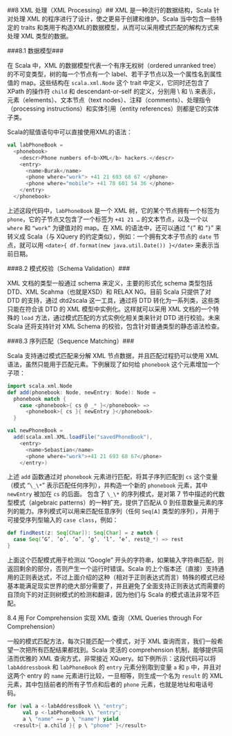 ##8	XML 处理（XML Processing）##
XML 是一种流行的数据结构，Scala 针对处理 XML 的程序进行了设计，使之更易于创建和维护。Scala 当中包含一些特定的 traits 和类用于构造XML的数据模型，从而可以采用模式匹配的解构方式来处理 XML 类型的数据。

###8.1 数据模型###

在 Scala 中，XML 的数据模型代表一个有序无权树（ordered unranked tree）的不可变类型，树的每一个节点有一个 label、若干子节点以及一个属性名到属性值的 map。这些结构在 `scala.xml.Node` 这个 trait 中定义，它同时还包含了 XPath 的操作符 `child` 和 descendant-or-self 的定义，分别用 \ 和 \\\\ 来表示，元素（elements）、文本节点（text nodes）、注释（comments）、处理指令（processing instructions）和实体引用（entity references）则都是它的实体子类。

Scala的赋值语句中可以直接使用XML的语法：

```Scala
val labPhoneBook =
  <phonebook>
    <descr>Phone numbers of<b>XML</b> hackers.</descr>
    <entry>
      <name>Burak</name>
      <phone where="work"> +41 21 693 68 67 </phone>
      <phone where="mobile"> +41 78 601 54 36 </phone>
    </entry>
  </phonebook>
```

上述这段代码中，`labPhoneBook` 是一个 XML 树，它的某个节点拥有一个标签为 `phone`，它的子节点又包含了一个标签为 `+41 21 …` 的文本节点，以及一个以 `where` 和 `“work”` 为键值对的 map。在 XML 的语法中，还可以通过 “`{`” 和 “`}`” 来转义成 Scala（与 XQuery 的约定类似），例如：一个拥有文本子节点的 `date` 节点，就可以用 `<date>{ df.format(new java.util.Date()) }</date>` 来表示当前日期。

###8.2 模式校验（Schema Validation）###

XML 文档的类型一般通过 schema 来定义，主要的形式化 schema 类型包括 DTD、XML Scahma（也就是XSD）和 RELAX NG。目前 Scala 只提供了对 DTD 的支持，通过 dtd2scala 这一工具，通过将 DTD 转化为一系列类，这些类只能在符合该 DTD 的 XML 模型中实例化。这样就可以采用 XML 文档的一个特殊的 `load` 方法，通过模式匹配的方式实例化相关类来针对 DTD 进行校验。未来 Scala 还将支持针对 XML Schema 的校验，包含针对普通类型的静态语法检查。

###8.3 序列匹配（Sequence Matching）###

Scala 支持通过模式匹配来分解 XML 节点数据，并且匹配过程扔可以使用 XML 语法，虽然只能用于匹配元素。下例展现了如何给 `phonebook` 这个元素增加一个子项：

```Scala
import scala.xml.Node
def add(phonebook: Node, newEntry: Node): Node =
  phonebook match {
    case <phonebook>{ cs @ _* }</phonebook> =>
      <phonebook>{ cs }{ newEntry }</phonebook>
  }

val newPhoneBook =
  add(scala.xml.XML.loadFile("savedPhoneBook"),
    <entry>
      <name>Sebastian</name>
      <phone where="work">+41 21 693 68 67</phone>
    </entry>)
```

上述 `add` 函数通过对 `phonebook` 元素进行匹配，将其子序列匹配到 `cs` 这个变量（模式 “`\_\*`” 表示匹配任何序列），并构造一个新的 `phonebook` 元素，其中 `newEntry` 被加在 `cs` 的后面。
包含了 `\_\*` 的序列模式，是对第 7 节中描述的代数型模式（algebraic patterns）的一种扩充，提供了匹配从 0 到任意数量元素的序列的能力。序列模式可以用来匹配任意序列（任何 `Seq[A]` 类型的序列），并用于可接受序列型输入的 `case class`，例如：

```Scala
def findRest(z: Seq[Char]): Seq[Char] = z match {
  case Seq(’G’, ’o’, ’o’, ’g’, ’l’, ’e’, rest@_*) => rest
}
```

上面这个匹配模式用于检测以 “Google” 开头的字符串，如果输入字符串匹配，则返回剩余的部分，否则产生一个运行时错误。Scala 的上个版本还（直接）支持通用的正则表达式，不过上面介绍的这种（相对于正则表达式而言）特殊的模式已经基本能满足现实世界的绝大部分需要了，并且避免了全面支持正则表达式而需要的自顶向下的对正则树模式的检测和翻译，因为他们与 Scala 的模式语法非常不匹配。

8.4	用 For Comprehension 实现 XML 查询（XML Queries through For Comprehension）

一般的模式匹配方法，每次只能匹配一个模式，对于 XML 查询而言，我们一般希望一次把所有匹配结果都找到。Scala 灵活的 comprehension 机制，能够提供简洁而优雅的 XML 查询方式，非常接近 XQuery。如下例所示：这段代码可以将 `labAddressbook` 和 `labPhoneBook` 的 `entry` 元素分别取到变量 `a` 和 `p` 中，并且对这两个 entry 的 `name` 元素进行比较，一旦相等，则生成一个名为 `result` 的 XML 元素，其中包括前者的所有子节点和后者的 `phone` 元素，也就是地址和电话号码。

```Scala
for (val a <-labAddressBook \\ "entry";
     val p <-labPhoneBook \\ "entry";
     a \ "name" == p \ "name") yield
  <result>{ a.child }{ p \ "phone" }</result>
```
